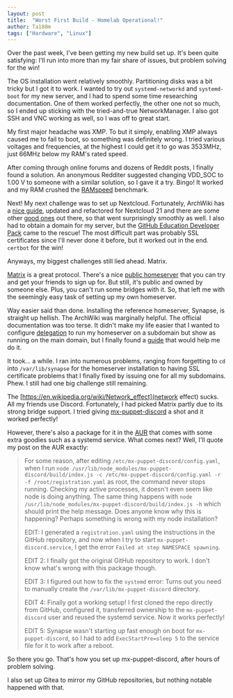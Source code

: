 ```yaml
---
layout: post
title:  "Worst First Build - Homelab Operational!"
author: Ta180m
tags: ["Hardware", "Linux"]
---
```



Over the past week, I've been getting my new build set up. It's been quite satisfying: I'll run into more than my fair share of issues, but problem solving for the win!

The OS installation went relatively smoothly. Partitioning disks was a bit tricky but I got it to work. I wanted to try out `systemd-networkd` and `systemd-boot` for my new server, and I had to spend some time researching documentation. One of them worked perfectly, the other one not so much, so I ended up sticking with the tried-and-true NetworkManager. I also got SSH and VNC working as well, so I was off to great start.

My first major headache was XMP. To but it simply, enabling XMP always caused me to fail to boot, so something was definitely wrong. I tried various voltages and frequencies, at the highest I could get it to go was 3533MHz, just 66MHz below my RAM's rated speed.

After coming through online forums and dozens of Reddit posts, I finally found a solution. An anonymous Redditer suggested changing VDD_SOC to 1.00 V to someone with a similar solution, so I gave it a try. Bingo! It worked and my RAM crushed the [RAMspeed](https://openbenchmarking.org/test/pts/ramspeed) benchmark.

Next! My next challenge was to set up Nextcloud. Fortunately, ArchWiki has a [nice guide](https://wiki.archlinux.org/index.php/Nextcloud), updated and refactored for Nextcloud 21 and there are some other [good ones](https://thepenguin.eu/2018-06-17-how-to-set-up-your-own-cloud-using-nextcloud-on-archlinux/) out there, so that went surprisingly smoothly as well. I also had to obtain a domain for my server, but the [GitHub Education Developer Pack](https://education.github.com/pack) came to the rescue! The most difficult part was probably SSL certificates since I'll never done it before, but it worked out in the end. `certbot` for the win!

Anyways, my biggest challenges still lied ahead. Matrix.

[Matrix](matrix.org/) is a great protocol. There's a nice [public homeserver](matrix.org/) that you can try and get your friends to sign up for. But still, it's public and owned by someone else. Plus, you can't run some bridges with it. So, that left me with the seemingly easy task of setting up my own homeserver.

Way easier said than done. Installing the reference homeserver, Synapse, is straight up hellish. The ArchWiki was marginally helpful. The official documentation was too terse. It didn't make my life easier that I wanted to configure [delegation](https://github.com/matrix-org/synapse/blob/develop/docs/delegate.md) to run my homeserver on a subdomain but show as running on the main domain, but I finally found a [guide](https://ajl.io/matrix-synapse-server-setup-guide/) that would help me do it.

It took... a while. I ran into numerous problems, ranging from forgetting to `cd` into `/var/lib/synapse` for the homeserver installation to having SSL certificate problems that I finally fixed by issuing one for all my subdomains. Phew. I still had one big challenge still remaining.

The [https://en.wikipedia.org/wiki/Network_effect](network effect) sucks. All my friends use Discord. Fortunately, I had picked Matrix partly due to its strong bridge support. I tried giving [mx-puppet-discord](https://github.com/matrix-discord/mx-puppet-discord) a shot and it worked perfectly!

However, there's also a package for it in the [AUR](https://aur.archlinux.org/packages/mx-puppet-discord-git/) that comes with some extra goodies such as a systemd service. What comes next? Well, I'll quote my post on the AUR exactly:

> For some reason, after editing `/etc/mx-puppet-discord/config.yaml`, when I run `node /usr/lib/node_modules/mx-puppet-discord/build/index.js -c /etc/mx-puppet-discord/config.yaml -r -f /root/registration.yaml` as root, the command never stops running. Checking my active processes, it doesn't even seem like node is doing anything. The same thing happens with `node /usr/lib/node_modules/mx-puppet-discord/build/index.js -h` which should print the help message. Does anyone know why this is happening? Perhaps something is wrong with my node installation?
> 
> EDIT: I generated a `registration.yaml` using the instructions in the GitHub repository, and now when I try to start `mx-puppet-discord.service`, I get the error `Failed at step NAMESPACE spawning`.
> 
> EDIT 2: I finally got the original GitHub repository to work. I don't know what's wrong with this package though.
> 
> EDIT 3: I figured out how to fix the `systemd` error: Turns out you need to manually create the `/var/lib/mx-puppet-discord` directory.
> 
> EDIT 4: Finally got a working setup! I first cloned the repo directly from GitHub, configured it, transferred ownership to the `mx-puppet-discord` user and reused the systemd service. Now it works perfectly!
> 
> EDIT 5: Synapse wasn't starting up fast enough on boot for `mx-puppet-discord`, so I had to add `ExecStartPre=sleep 5` to the service file for it to work after a reboot.

So there you go. That's how you set up mx-puppet-discord, after hours of problem solving.

I also set up Gitea to mirror my GitHub repositories, but nothing notable happened with that.

